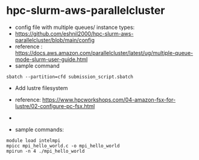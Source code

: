 # hpc-slurm-aws-parallelcluster

* config file with multiple queues/ instance types:
* https://github.com/eshnil2000/hpc-slurm-aws-parallelcluster/blob/main/config
* reference : https://docs.aws.amazon.com/parallelcluster/latest/ug/multiple-queue-mode-slurm-user-guide.html
* sample command
```
sbatch --partition=cfd submission_script.sbatch
```
* Add lustre filesystem
* reference: https://www.hpcworkshops.com/04-amazon-fsx-for-lustre/02-configure-pc-fsx.html
* 

* sample commands:
```
module load intelmpi
mpicc mpi_hello_world.c -o mpi_hello_world
mpirun -n 4 ./mpi_hello_world
```
   
